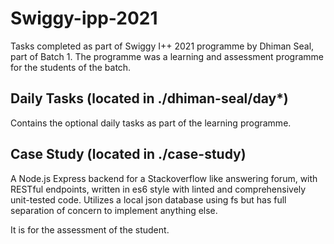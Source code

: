 # Swiggy-ipp-2021

Tasks completed as part of Swiggy I++ 2021 programme by Dhiman Seal, part of Batch 1. The programme was a learning and assessment programme for the students of the batch.

## Daily Tasks (located in ./dhiman-seal/day*)

Contains the optional daily tasks as part of the learning programme.

## Case Study (located in ./case-study)

A Node.js Express backend for a Stackoverflow like answering forum, with RESTful endpoints, written in es6 style with linted and comprehensively unit-tested code. Utilizes a local json database using fs but has full separation of concern to implement anything else.

It is for the assessment of the student.
